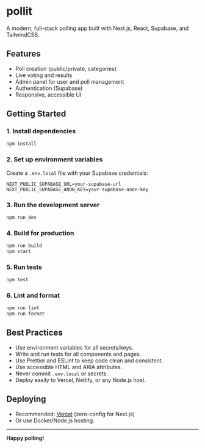 # pollit

A modern, full-stack polling app built with Next.js, React, Supabase, and TailwindCSS.

## Features
- Poll creation (public/private, categories)
- Live voting and results
- Admin panel for user and poll management
- Authentication (Supabase)
- Responsive, accessible UI

## Getting Started

### 1. Install dependencies
```bash
npm install
```

### 2. Set up environment variables
Create a `.env.local` file with your Supabase credentials:
```
NEXT_PUBLIC_SUPABASE_URL=your-supabase-url
NEXT_PUBLIC_SUPABASE_ANON_KEY=your-supabase-anon-key
```

### 3. Run the development server
```bash
npm run dev
```

### 4. Build for production
```bash
npm run build
npm start
```

### 5. Run tests
```bash
npm test
```

### 6. Lint and format
```bash
npm run lint
npm run format
```

## Best Practices
- Use environment variables for all secrets/keys.
- Write and run tests for all components and pages.
- Use Prettier and ESLint to keep code clean and consistent.
- Use accessible HTML and ARIA attributes.
- Never commit `.env.local` or secrets.
- Deploy easily to Vercel, Netlify, or any Node.js host.

## Deploying
- Recommended: [Vercel](https://vercel.com/) (zero-config for Next.js)
- Or use Docker/Node.js hosting.

---

**Happy polling!** 